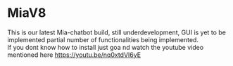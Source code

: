 # MiaV8
This is our latest Mia-chatbot build, still underdevelopment, GUI is yet to be implemented partial number of functionalities being implemented.  
If you dont know how to install just goa nd watch the youtube video mentioned here https://youtu.be/nq0xtdVI6yE

